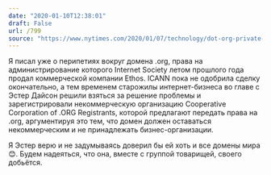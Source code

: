 ```yaml
---
date: "2020-01-10T12:38:01"
draft: False
url: /799
source: "https://www.nytimes.com/2020/01/07/technology/dot-org-private-equity-battle.html"
---
```


Я писал уже о перипетиях вокруг домена .org, права на администрирование которого Internet Society летом прошлого года продал коммерческой компании Ethos. ICANN пока не одобрила сделку окончательно, а тем временем старожилы интернет-бизнеса во главе с Эстер Дайсон решили взяться за решение проблемы и зарегистрировали некоммерческую организацию Cooperative Corporation of .ORG Registrants, которой предлагают передать права на .org, аргументируя это тем, что домен должен оставаться некоммерческим и не принадлежать бизнес-организации.

Я Эстер верю и не задумываясь доверил бы ей хоть и все домены мира 😊. Будем надеяться, что она, вместе с группой товарищей, своего добьётся.
